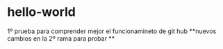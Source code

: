 # hello-world
1º prueba para comprender mejor el funcionamineto de git hub
**nuevos cambios en la 2º rama para probar **
